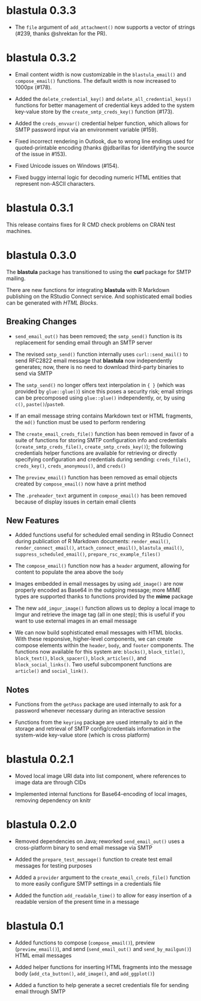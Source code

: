 # blastula 0.3.3

* The `file` argument of `add_attachment()` now supports a vector of strings (#239, thanks @shrektan for the PR).

# blastula 0.3.2

* Email content width is now customizable in the `blastula_email()` and `compose_email()` functions. The default width is now increased to 1000px (#178).

* Added the `delete_credential_key()` and `delete_all_credential_keys()` functions for better management of credential keys added to the system key-value store by the `create_smtp_creds_key()` function (#173).

* Added the `creds_envvar()` credential helper function, which allows for SMTP password input via an environment variable (#159).

* Fixed incorrect rendering in Outlook, due to wrong line endings used for quoted-printable encoding (thanks @jdbarillas for identifying the source of the issue in #153).

* Fixed Unicode issues on Windows (#154).

* Fixed buggy internal logic for decoding numeric HTML entities that represent non-ASCII characters.

# blastula 0.3.1

This release contains fixes for R CMD check problems on CRAN test machines. 

# blastula 0.3.0

The **blastula** package has transitioned to using the **curl** package for SMTP mailing.

There are new functions for integrating **blastula** with R Markdown publishing on the RStudio Connect service. And sophisticated email bodies can be generated with *HTML Blocks*.

## Breaking Changes

* `send_email_out()` has been removed; the `smtp_send()` function is its replacement for sending email through an SMTP server

* The revised `smtp_send()` function internally uses `curl::send_mail()` to send RFC2822 email message that **blastula** now independently generates; now, there is no need to download third-party binaries to send via SMTP

* The `smtp_send()` no longer offers text interpolation in `{ }` (which was provided by `glue::glue()`) since this poses a security risk; email strings can be precomposed using `glue::glue()` independently, or, by using `c()`, `paste()`/`paste0`.

* If an email message string contains Markdown text or HTML fragments, the `md()` function must be used to perform rendering

* The `create_email_creds_file()` function has been removed in favor of a suite of functions for storing SMTP configuration info and credentials (`create_smtp_creds_file()`, `create_smtp_creds_key()`); the following credentials helper functions are available for retrieving or directly specifying configuration and credentials during sending: `creds_file()`, `creds_key()`, `creds_anonymous()`, and `creds()`

* The `preview_email()` function has been removed as email objects created by `compose_email()` now have a print method

* The `.preheader_text` argument in `compose_email()` has been removed because of display issues in certain email clients

## New Features

* Added functions useful for scheduled email sending in RStudio Connect during publication of R Markdown documents: `render_email()`, `render_connect_email()`, `attach_connect_email()`, `blastula_email()`, `suppress_scheduled_email()`, `prepare_rsc_example_files()`

* The `compose_email()` function now has a `header` argument, allowing for content to populate the area above the `body`

* Images embedded in email messages by using `add_image()` are now properly encoded as Base64 in the outgoing message; more MIME types are supported thanks to functions provided by the **mime** package

* The new `add_imgur_image()` function allows us to deploy a local image to Imgur and retrieve the image tag (all in one step); this is useful if you want to use external images in an email message

* We can now build sophisticated email messages with HTML blocks. With these responsive, higher-level components, we can create compose elements within the `header`, `body`, and `footer` components. The functions now available for this system are: `blocks()`, `block_title()`, `block_text()`, `block_spacer()`, `block_articles()`, and `block_social_links()`. Two useful subcomponent functions are `article()` and `social_link()`.

## Notes

* Functions from the `getPass` package are used internally to ask for a password whenever necessary during an interactive session

* Functions from the `keyring` package are used internally to aid in the storage and retrieval of SMTP config/credentials information in the system-wide key-value store (which is cross platform)

# blastula 0.2.1

* Moved local image URI data into list component, where references to image data are through CIDs

* Implemented internal functions for Base64-encoding of local images, removing dependency on knitr

# blastula 0.2.0

* Removed dependencies on Java; reworked `send_email_out()` uses a cross-platform binary to send email message via SMTP

* Added the `prepare_test_message()` function to create test email messages for testing purposes

* Added a `provider` argument to the `create_email_creds_file()` function to more easily configure SMTP settings in a credentials file

* Added the function `add_readable_time()` to allow for easy insertion of a readable version of the present time in a message

# blastula 0.1

* Added functions to compose (`compose_email()`), preview (`preview_email()`), and send (`send_email_out()` and `send_by_mailgun()`) HTML email messages 

* Added helper functions for inserting HTML fragments into the message body (`add_cta_button()`, `add_image()`, and `add_ggplot()`)

* Added a function to help generate a secret credentials file for sending email through SMTP
